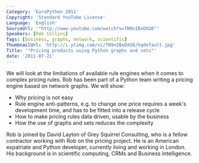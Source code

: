 ```yaml
---
Category: 'EuroPython 2011'
Copyright: 'Standard YouTube License'
Language: 'English'
SourceUrl: '"http://www.youtube.com/watch?v=TN9nIBxDXU8"'
Speakers: [Rob Collins]
Tags: [business, graphs, network, scientific]
ThumbnailUrl: 'http://i.ytimg.com/vi/TN9nIBxDXU8/hqdefault.jpg'
Title: '"Pricing products using Python graphs and sets"'
date: '2011-07-21'
---
```

We will look at the limitations of available rule engines when it comes to
complex pricing rules. Rob has been part of a Python team writing a pricing
engine based on network graphs. We will show:

  * Why pricing is not easy
  * Rule engine anti-patterns, e.g. to change one price requires a week's development time, and has to be fitted into a release cycle
  * How to make pricing rules data driven, usable by the business
  * How the use of graphs and sets reduces the complexity

Rob is joined by David Layton of Grey Squirrel Consulting, who is a fellow
contractor working with Rob on the pricing project. He is an American
expatriate and Python developer, currently living and working in London. His
background is in scientific computing, CRMs and Business Intelligence.

